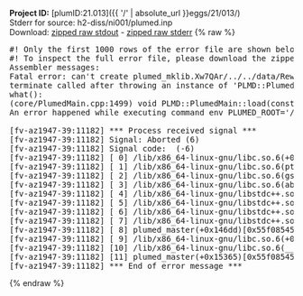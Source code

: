 **Project ID:** [plumID:21.013]({{ '/' | absolute_url }}eggs/21/013/)  
Stderr for source:  h2-diss/ni001/plumed.inp   
Download: [zipped raw stdout](plumed.inp.plumed_master.stdout.txt.zip) - [zipped raw stderr](plumed.inp.plumed_master.stderr.txt.zip) 
{% raw %}
<pre>
#! Only the first 1000 rows of the error file are shown below
#! To inspect the full error file, please download the zipped raw stderr file above
Assembler messages:
Fatal error: can't create plumed_mklib.Xw7QAr/../../data/ReweightGeomFES.o: No such file or directory
terminate called after throwing an instance of 'PLMD::Plumed::ExceptionError'
what():
(core/PlumedMain.cpp:1499) void PLMD::PlumedMain::load(const std::string&)
An error happened while executing command env PLUMED_ROOT='/home/runner/opt/lib/plumed_master' PLUMED_VERSION='2.11.0-dev' PLUMED_HTMLDIR='/home/runner/opt/share/doc/plumed_master' PLUMED_INCLUDEDIR='/home/runner/opt/include' PLUMED_PROGRAM_NAME='plumed_master' PLUMED_IS_INSTALLED='yes' "/home/runner/opt/lib/plumed_master"/scripts/mklib.sh -n -o ./../../data/ReweightGeomFES.2.11.0-dev.so ../../data/ReweightGeomFES.cpp

[fv-az1947-39:11182] *** Process received signal ***
[fv-az1947-39:11182] Signal: Aborted (6)
[fv-az1947-39:11182] Signal code:  (-6)
[fv-az1947-39:11182] [ 0] /lib/x86_64-linux-gnu/libc.so.6(+0x45330)[0x7f31e5a45330]
[fv-az1947-39:11182] [ 1] /lib/x86_64-linux-gnu/libc.so.6(pthread_kill+0x11c)[0x7f31e5a9eb2c]
[fv-az1947-39:11182] [ 2] /lib/x86_64-linux-gnu/libc.so.6(gsignal+0x1e)[0x7f31e5a4527e]
[fv-az1947-39:11182] [ 3] /lib/x86_64-linux-gnu/libc.so.6(abort+0xdf)[0x7f31e5a288ff]
[fv-az1947-39:11182] [ 4] /lib/x86_64-linux-gnu/libstdc++.so.6(+0xa5ff5)[0x7f31e5ea5ff5]
[fv-az1947-39:11182] [ 5] /lib/x86_64-linux-gnu/libstdc++.so.6(+0xbb0da)[0x7f31e5ebb0da]
[fv-az1947-39:11182] [ 6] /lib/x86_64-linux-gnu/libstdc++.so.6(_ZSt10unexpectedv+0x0)[0x7f31e5ea5a55]
[fv-az1947-39:11182] [ 7] /lib/x86_64-linux-gnu/libstdc++.so.6(+0xa5a6f)[0x7f31e5ea5a6f]
[fv-az1947-39:11182] [ 8] plumed_master(+0x146dd)[0x55f0854576dd]
[fv-az1947-39:11182] [ 9] /lib/x86_64-linux-gnu/libc.so.6(+0x2a1ca)[0x7f31e5a2a1ca]
[fv-az1947-39:11182] [10] /lib/x86_64-linux-gnu/libc.so.6(__libc_start_main+0x8b)[0x7f31e5a2a28b]
[fv-az1947-39:11182] [11] plumed_master(+0x15365)[0x55f085458365]
[fv-az1947-39:11182] *** End of error message ***
</pre>
{% endraw %}
